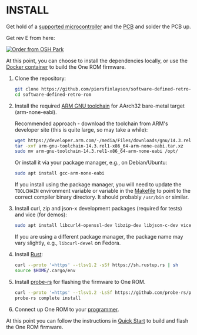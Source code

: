 # INSTALL

Get hold of a [supported microcontroller](README.md#supported-stm32-microcontrollers) and the [PCB](sdrr-pcb) and solder the PCB up.

Get rev E from here:

[![Order from OSH Park](https://oshpark.com/assets/badge-5b7ec47045b78aef6eb9d83b3bac6b1920de805e9a0c227658eac6e19a045b9c.png)](https://oshpark.com/shared_projects/9TJoAirm)

At this point, you can choose to install the dependencies locally, or use the [Docker container](ci/docker/README.md) to build the One ROM firmware.

1. Clone the repository:

    ```bash
    git clone https://github.com/piersfinlayson/software-defined-retro-rom.git
    cd software-defined-retro-rom
    ```

2. Install the required [ARM GNU toolchain](https://developer.arm.com/downloads/-/arm-gnu-toolchain-downloads) for AArch32 bare-metal target (arm-none-eabi).

    Recommended approach - download the toolchain from ARM's developer site (this is quite large, so may take a while):

    ```bash
    wget https://developer.arm.com/-/media/Files/downloads/gnu/14.3.rel1/binrel/arm-gnu-toolchain-14.3.rel1-x86_64-arm-none-eabi.tar.xz
    tar -xvf arm-gnu-toolchain-14.3.rel1-x86_64-arm-none-eabi.tar.xz
    sudo mv arm-gnu-toolchain-14.3.rel1-x86_64-arm-none-eabi /opt/
    ```

    Or install it via your package manager, e.g., on Debian/Ubuntu:

    ```bash
    sudo apt install gcc-arm-none-eabi
    ```

    If you install using the package manager, you will need to update the `TOOLCHAIN` environment variable or variable in the [Makefile](sdrr/Makefile) to point to the correct compiler binary directory.  It should probably `/usr/bin` or similar.

3. Install curl, zip and json-x development packages (required for tests) and vice (for demos):

    ```bash
    sudo apt install libcurl4-openssl-dev libzip-dev libjson-c-dev vice
    ```

    If you are using a different package manager, the package name may vary slightly, e.g., `libcurl-devel` on Fedora.

4. Install [Rust](https://www.rust-lang.org/tools/install):

    ```bash
    curl --proto '=https' --tlsv1.2 -sSf https://sh.rustup.rs | sh
    source $HOME/.cargo/env
    ```

5. Install [probe-rs](https://probe.rs/) for flashing the firmware to One ROM.

    ```bash
    curl --proto '=https' --tlsv1.2 -LsSf https://github.com/probe-rs/probe-rs/releases/latest/download/probe-rs-tools-installer.sh | sh
    probe-rs complete install
    ```

6. Connect up One ROM to your [programmer](README.md#programmer).

At this point you can follow the instructions in [Quick Start](README.md#quick-start) to build and flash the One ROM firmware.
